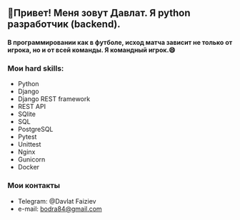 ## 👋Привет! Меня зовут Давлат. Я python разработчик (backend).
#### В программировании как в футболе, исход матча зависит не только от игрока, но и от всей команды. Я командный игрок.:smile: ####
### Мои hard skills:
- Python
- Django
- Django REST framework
- REST API
- SQlite
- SQL
- PostgreSQL
- Pytest
- Unittest
- Nginx
- Gunicorn
- Docker
### Мои контакты
* Telegram: @Davlat Faiziev
* e-mail: bodra84@gmail.com
